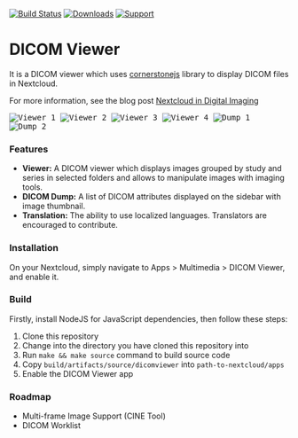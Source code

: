 [![Build Status](https://travis-ci.org/ayselafsar/dicomviewer.svg?branch=master)](https://travis-ci.org/ayselafsar/dicomviewer)
[![Downloads](https://img.shields.io/github/downloads/ayselafsar/dicomviewer/total.svg)](https://github.com/ayselafsar/dicomviewer/releases)
[![Support](https://img.shields.io/badge/Support-Patreon-blue.svg)](https://www.patreon.com/ayselafsar)

# DICOM Viewer

It is a DICOM viewer which uses [cornerstonejs](https://github.com/cornerstonejs) library to display DICOM files in Nextcloud.

For more information, see the blog post [Nextcloud in Digital Imaging](https://nextcloud.com/blog/digital-imaging-for-medicine-in-nextcloud/)


<kbd>![Viewer 1](https://github.com/ayselafsar/dicomviewer/blob/master/screenshots/viewer1.png)  </kbd>
<kbd>![Viewer 2](https://github.com/ayselafsar/dicomviewer/blob/master/screenshots/viewer2.png)  </kbd>
<kbd>![Viewer 3](https://github.com/ayselafsar/dicomviewer/blob/master/screenshots/viewer3.png)  </kbd>
<kbd>![Viewer 4](https://github.com/ayselafsar/dicomviewer/blob/master/screenshots/viewer4.png)  </kbd>
<kbd>![Dump 1](https://github.com/ayselafsar/dicomviewer/blob/master/screenshots/dump1.png)  </kbd>
<kbd>![Dump 2](https://github.com/ayselafsar/dicomviewer/blob/master/screenshots/dump2.png)  </kbd>


### Features

* **Viewer:** A DICOM viewer which displays images grouped by study and series in selected folders and allows to manipulate images with imaging tools.
* **DICOM Dump:** A list of DICOM attributes displayed on the sidebar with image thumbnail.
* **Translation:** The ability to use localized languages. Translators are encouraged to contribute.


### Installation

On your Nextcloud, simply navigate to Apps > Multimedia > DICOM Viewer, and enable it.


### Build

Firstly, install NodeJS for JavaScript dependencies, then follow these steps:
1. Clone this repository
2. Change into the directory you have cloned this repository into
3. Run `make && make source` command to build source code
4. Copy `build/artifacts/source/dicomviewer` into `path-to-nextcloud/apps`
5. Enable the DICOM Viewer app


### Roadmap

- Multi-frame Image Support (CINE Tool)
- DICOM Worklist
